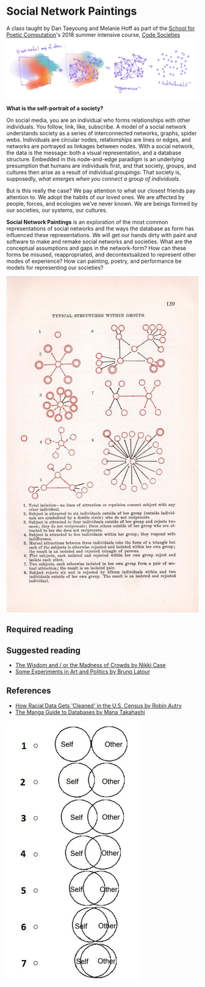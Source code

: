 # Social Network Paintings
A class taught by Dan Taeyoung and Melanie Hoff as part of the [School for Poetic Computation](http://sfpc.io/)'s 2018 summer intensive course, [Code Societies](http://sfpc.io/codesocieties/)
![](https://github.com/smalldatasquad/social-network-paintings/blob/master/society_clouds_giving_birth_to_the_network.jpg)


**What is the self-portrait of a society?**

On social media, you are an individual who forms relationships with other individuals. You follow, link, like, subscribe. 
A model of a social network understands society as a series of interconnected networks, graphs, spider webs. Individuals are circular nodes, relationships are lines or edges, and networks are portrayed as linkages between nodes. With a social network, the data is the message: both a visual representation, and a database structure.
Embedded in this node-and-edge paradigm is an underlying presumption that humans are individuals first, and that society, groups, and cultures then arise as a result of individual groupings: That society is, supposedly, *what emerges when you connect a group of individuals.*

But is this really the case? We pay attention to what our closest friends pay attention to. We adopt the habits of our loved ones. We are affected by people, forces, and ecologies we’ve never known. We are beings formed by our societies, our systems, our cultures. 

**Social Network Paintings** is an exploration of the most common representations of social networks and the ways the database as form has influenced these representations. We will get our hands dirty with paint and software to make and remake social networks and societies. What are the conceptual assumptions and gaps in the network-form? How can these forms be misused, reappropriated, and decontextualized to represent other modes of experience? How can painting, poetry, and performance be models for representing our societies?

![](https://github.com/smalldatasquad/social-network-paintings/blob/master/node_and_edge_paradigm.jpg)


## Required reading


## Suggested reading
- [The Wisdom and / or the Madness of Crowds by Nikki Case](https://ncase.me/crowds/)
- [Some Experiments in Art and Politics by Bruno Latour](https://www.e-flux.com/journal/23/67790/some-experiments-in-art-and-politics/)

## References
- [How Racial Data Gets 'Cleaned' in the U.S. Census by Robin Autry](https://www.theatlantic.com/technology/archive/2017/11/how-racial-data-gets-cleaned/541575/)
- [The Manga Guide to Databases by Mana Takahashi](https://github.com/wuzhouhui/misc/blob/master/programming/db/The%20Manga%20Guide%20to%20Databases.pdf)


![](https://github.com/smalldatasquad/social-network-paintings/blob/master/self_other.jpeg)


